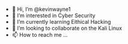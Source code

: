 - 👋 Hi, I’m @kevinwayne1
- 👀 I’m interested in Cyber Security
- 🌱 I’m currently learning Eithical Hacking
- 💞️ I’m looking to collaborate on the Kali Linux
- 📫 How to reach me ...

<!---
kevinwayne1/kevinwayne1 is a ✨ special ✨ repository because its `README.md` (this file) appears on your GitHub profile.
You can click the Preview link to take a look at your changes.
--->
